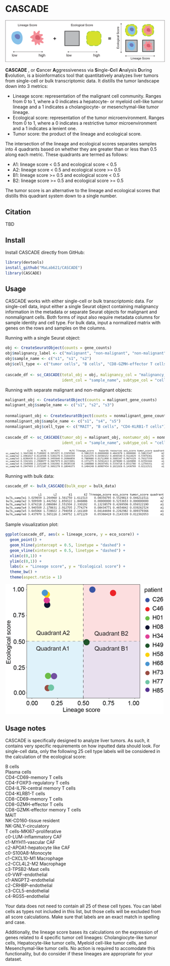 # CASCADE

![CASCADE graphic](imgs/CASCADE_graphic.png)

**CASCADE** , or **C**ancer **A**ggressiveness via **S**ingle-**C**ell **A**nalysis **D**uring **E**volution, is a bioinformatics tool that quantitatively analyzes liver tumors from single-cell or bulk transcriptomic data. It distills the tumor landscape down into 3 metrics:  

- Lineage score: representation of the malignant cell community. Ranges from 0 to 1, where a 0 indicates a hepatocyte- or myeloid cell-like tumor lineage and a 1 indicates a cholangiocyte- or mesenchymal-like tumor lineage. 
- Ecological score: representation of the tumor microenvironment. Ranges from 0 to 1, where a 0 indicates a restrictive tumor microenvironment and a 1 indicates a lenient one.
- Tumor score: the product of the lineage and ecological score.

The intersection of the lineage and ecological scores separates samples into 4 quadrants based on whether they are greater than or less than 0.5 along each metric. These quadrants are termed as follows:
- A1: lineage score < 0.5 and ecological score < 0.5
- A2: lineage score < 0.5 and ecological score >= 0.5
- B1: lineage score >= 0.5 and ecological score < 0.5
- B2: lineage score >= 0.5 and ecological score >= 0.5

The tumor score is an alternative to the lineage and ecological scores that distills this quadrant system down to a single number.

## Citation

TBD

## Install

Install CASCADE directly from GitHub:

```r
library(devtools)
install_github("MaLab621/CASCADE")
library(CASCADE)
```

## Usage

CASCADE works with either single-cell or bulk transcriptomic data. For single-cell data, input either a single Seurat object containing malignancy information in the metadata or separate Seurat objects for malignant and nonmalignant cells. Both forms of input also require metadata columns for sample identity and cell type. For bulk data, input a normalized matrix with genes on the rows and samples on the columns.

Running with a single Seurat object:
```r
obj <- CreateSeuratObject(counts = gene_counts)
obj$malignancy_label <- c("malignant", "non-malignant", "non-malignant")  # your label vector would be much longer than this
obj$sample_name <- c("s1", "s1", "s2")                                    # your label vector would be much longer than this
obj$cell_type <- c("tumor cells", "B cells", "CD8-GZMH-effector T cells") # your label vector would be much longer than this

cascade_df <- sc_CASCADE(total_obj = obj, malignancy_col = "malignancy_label", 
                         ident_col = "sample_name", subtype_col = "cell_type")
```

Running with separate malignant and non-malignant objects:
```r
malignant_obj <- CreateSeuratObject(counts = malignant_gene_counts)
malignant_obj$sample_name <- c("s1", "s2", "s3")                        # your label vector would be much longer than this

nonmalignant_obj <- CreateSeuratObject(counts = nonmalignant_gene_counts)
nonmalignant_obj$sample_name <- c("s1", "s4", "s5")                     # your label vector would be much longer than this
nonmalignant_obj$cell_type <- c("MAIT", "B cells", "CD4-KLRB1-T cells") # your label vector would be much longer than this

cascade_df <- sc_CASCADE(tumor_obj = malignant_obj, nontumor_obj = nonmalignant_obj,
                         ident_col = "sample_name", subtype_col = "cell_type", min_n_cells = 10)
```
![Example output with single-cell data](imgs/example_output_sc.png)

Running with bulk data:
```r
cascade_df <- bulk_CASCADE(bulk_expr = bulk_data)
```
![Example output with bulk data](imgs/example_output_bulk.png)

Sample visualization plot:

```r
ggplot(cascade_df, aes(x = lineage_score, y = eco_score)) +
  geom_point() +
  geom_hline(yintercept = 0.5, linetype = "dashed") +
  geom_vline(xintercept = 0.5, linetype = "dashed") +
  xlim(c(0,1)) +
  ylim(c(0,1)) + 
  labs(x = "Lineage score", y = "Ecological score") +
  theme_bw() +
  theme(aspect.ratio = 1)
```

<img src="imgs/example_quadrants.png" width = "500">

## Usage notes

CASCADE is specifically designed to analyze liver tumors. As such, it contains very specific requirements on how inputted data should look. For single-cell data, only the following 25 cell type labels will be considered in the calculation of the ecological score:

B cells  
Plasma cells  
CD4-CD69-memory T cells  
CD4-FOXP3-regulatory T cells  
CD4-IL7R-central memory T cells  
CD4-KLRB1-T cells  
CD8-CD69-memory T cells  
CD8-GZMH-effector T cells  
CD8-GZMK-effector memory T cells  
MAIT  
NK-CD160-tissue resident  
NK-GNLY-circulatory  
T cells-MKI67-proliferative  
c0-LUM-inflammatory CAF  
c1-MYH11-vascular CAF  
c2-APOA1-hepatocyte like CAF  
c0-S100A8-Monocyte  
c1-CXCL10-M1 Macrophage  
c2-CCL4L2-M2 Macrophage  
c3-TPSB2-Mast cells  
c0-VWF-endothelial  
c1-ANGPT2-endothelial  
c2-CRHBP-endothelial  
c3-CCL5-endothelial  
c4-RGS5-endothelial  

Your data does not need to contain all 25 of these cell types. You can label cells as types not included in this list, but those cells will be excluded from all score calculations. Make sure that labels are an exact match in spelling and case. 

Additionally, the lineage score bases its calculations on the expression of genes related to 4 specific tumor cell lineages: Cholangiocyte-like tumor cells, Hepatocyte-like tumor cells, Myeloid cell-like tumor cells, and Mesenchymal-like tumor cells. No action is required to accomodate this functionality, but do consider if these lineages are appropriate for your dataset.

